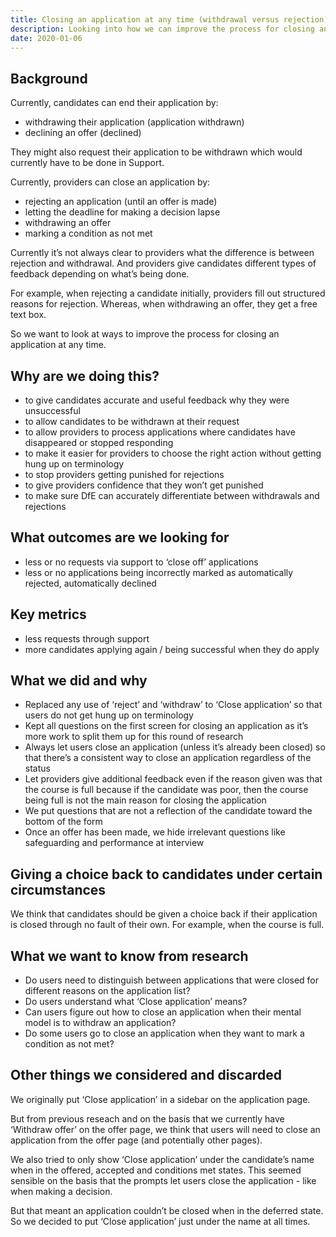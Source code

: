 ```yaml
---
title: Closing an application at any time (withdrawal versus rejection)
description: Looking into how we can improve the process for closing an application at any time
date: 2020-01-06
---
```


## Background

Currently, candidates can end their application by:

- withdrawing their application (application withdrawn)
- declining an offer (declined)

They might also request their application to be withdrawn which would currently have to be done in Support.

Currently, providers can close an application by:

- rejecting an application (until an offer is made)
- letting the deadline for making a decision lapse
- withdrawing an offer
- marking a condition as not met

Currently it’s not always clear to providers what the difference is between rejection and withdrawal. And providers give candidates different types of feedback depending on what’s being done.

For example, when rejecting a candidate initially, providers fill out structured reasons for rejection. Whereas, when withdrawing an offer, they get a free text box.

So we want to look at ways to improve the process for closing an application at any time.

## Why are we doing this?

- to give candidates accurate and useful feedback why they were unsuccessful
- to allow candidates to be withdrawn at their request
- to allow providers to process applications where candidates have disappeared or stopped responding
- to make it easier for providers to choose the right action without getting hung up on terminology
- to stop providers getting punished for rejections
- to give providers confidence that they won’t get punished
- to make sure DfE can accurately differentiate between withdrawals and rejections

## What outcomes are we looking for

- less or no requests via support to ‘close off’ applications
- less or no applications being incorrectly marked as automatically rejected, automatically declined

## Key metrics

- less requests through support
- more candidates applying again / being successful when they do apply

## What we did and why

- Replaced any use of ‘reject’ and ‘withdraw’ to ‘Close application’ so that users do not get hung up on terminology
- Kept all questions on the first screen for closing an application as it’s more work to split them up for this round of research
- Always let users close an application (unless it’s already been closed) so that there’s a consistent way to close an application regardless of the status
- Let providers give additional feedback even if the reason given was that the course is full because if the candidate was poor, then the course being full is not the main reason for closing the application
- We put questions that are not a reflection of the candidate toward the bottom of the form
- Once an offer has been made, we hide irrelevant questions like safeguarding and performance at interview

## Giving a choice back to candidates under certain circumstances

We think that candidates should be given a choice back if their application is closed through no fault of their own. For example, when the course is full.

## What we want to know from research

- Do users need to distinguish between applications that were closed for different reasons on the application list?
- Do users understand what ‘Close application’ means?
- Can users figure out how to close an application when their mental model is to withdraw an application?
- Do some users go to close an application when they want to mark a condition as not met?

## Other things we considered and discarded

We originally put ‘Close application’ in a sidebar on the application page.

But from previous reseach and on the basis that we currently have ‘Withdraw offer’ on the offer page, we think that users will need to close an application from the offer page (and potentially other pages).

We also tried to only show ‘Close application’ under the candidate’s name when in the offered, accepted and conditions met states. This seemed sensible on the basis that the prompts let users close the application - like when making a decision.

But that meant an application couldn’t be closed when in the deferred state. So we decided to put ‘Close application’ just under the name at all times.
